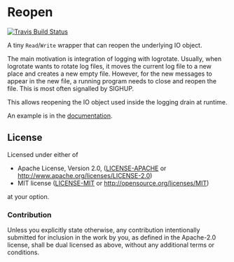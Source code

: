 # Reopen

[![Travis Build Status](https://api.travis-ci.org/vorner/reopen.png?branch=master)](https://travis-ci.org/vorner/reopen)

A tiny `Read`/`Write` wrapper that can reopen the underlying IO object.

The main motivation is integration of logging with logrotate. Usually, when
logrotate wants to rotate log files, it moves the current log file to a new
place and creates a new empty file. However, for the new messages to appear in
the new file, a running program needs to close and reopen the file. This is
most often signalled by SIGHUP.

This allows reopening the IO object used inside the logging drain at runtime.

An example is in the [documentation](https://docs.rs/reopen).

## License

Licensed under either of

 * Apache License, Version 2.0, ([LICENSE-APACHE](LICENSE-APACHE) or http://www.apache.org/licenses/LICENSE-2.0)
 * MIT license ([LICENSE-MIT](LICENSE-MIT) or http://opensource.org/licenses/MIT)

at your option.

### Contribution

Unless you explicitly state otherwise, any contribution intentionally
submitted for inclusion in the work by you, as defined in the Apache-2.0
license, shall be dual licensed as above, without any additional terms
or conditions.
